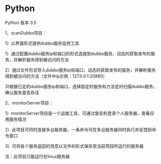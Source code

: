 # Python 
Python 版本 3.5
<p/>
1、scanDubbo项目：<p/>
  1）以界面形式提供dubbo服务监控工具<p/>
  1）通过配置dubbo服务ip和端口的形式连接到dubbo服务，动态的获取发布的服务，并解析服务得到被访问的方法<p/>
  2）通过文件形式导入dubbo服务ip和端口，动态的获取发布的服务，并解析服务得到被访问的方法（文件中ip示例：127.0.0.1:20880）<p/>
  3)根据已定的dubbo服务ip和端口，选择固定的服务和方法定时扫描dubbo服务，确认服务是否存活<p/>
2、monitorServer项目：<p/>
  1）monitorServer项目是一个运维工具，可通过堡垒机登录个人服务器，查看应用服务情况<p/>
  2）此项目可同时连接多台服务器，一条命令可在多台服务器同时执行并反馈到命令窗口<p/>
  3）可将各个服务返回的信息以文件的形式保存至当前项目所运行的服务器<p/>
  注：此项目只能运行在linux服务器<p/>
